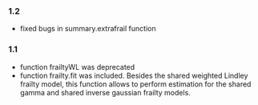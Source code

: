 ### 1.2

* fixed bugs in summary.extrafrail function

### 1.1

* function frailtyWL was deprecated
* function frailty.fit was included. Besides the shared weighted Lindley frailty model, this
  function allows to perform estimation for the shared gamma and shared inverse gaussian frailty 
  models.

